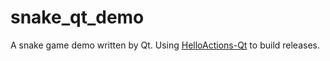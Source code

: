 # snake_qt_demo
A snake game demo written by Qt.
Using [HelloActions-Qt](https://github.com/jaredtao/HelloActions-Qt) to build releases.
